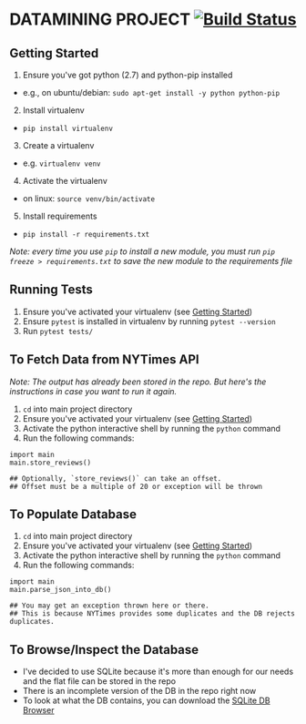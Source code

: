 # DATAMINING PROJECT [![Build Status](https://travis-ci.org/MattMcMurray/datamining_project.svg?branch=develop)](https://travis-ci.org/MattMcMurray/datamining_project)

## Getting Started
1. Ensure you've got python (2.7) and python-pip installed
  - e.g., on ubuntu/debian: `sudo apt-get install -y python python-pip`
2. Install virtualenv 
  - `pip install virtualenv`
3. Create a virtualenv
  - e.g. `virtualenv venv`
4. Activate the virtualenv
  - on linux: `source venv/bin/activate`
5. Install requirements
  - `pip install -r requirements.txt`
  
*Note: every time you use `pip` to install a new module, you must run `pip freeze > requirements.txt` to save the new module to the requirements file*

## Running Tests
1. Ensure you've activated your virtualenv (see [Getting Started](#Getting-Started))
2. Ensure `pytest` is installed in virtualenv by running `pytest --version`
3. Run `pytest tests/`

## To Fetch Data from NYTimes API
*Note: The output has already been stored in the repo. But here's the instructions in case you want to run it again.*

1. `cd` into main project directory
2. Ensure you've activated your virtualenv (see [Getting Started](#Getting-Started))
3. Activate the python interactive shell by running the `python` command
4. Run the following commands:
```
import main
main.store_reviews()

## Optionally, `store_reviews()` can take an offset. 
## Offset must be a multiple of 20 or exception will be thrown
```

## To Populate Database
1. `cd` into main project directory
2. Ensure you've activated your virtualenv (see [Getting Started](#Getting-Started))
3. Activate the python interactive shell by running the `python` command
4. Run the following commands:
```
import main
main.parse_json_into_db()

## You may get an exception thrown here or there. 
## This is because NYTimes provides some duplicates and the DB rejects duplicates.
```

## To Browse/Inspect the Database
- I've decided to use SQLite because it's more than enough for our needs and the flat file can be stored in the repo
- There is an incomplete version of the DB in the repo right now
- To look at what the DB contains, you can download the [SQLite DB Browser](http://sqlitebrowser.org/)
